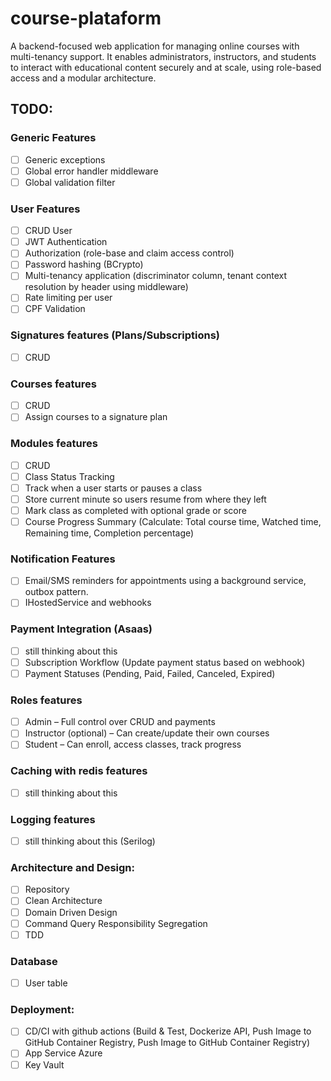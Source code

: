 # course-plataform
A backend-focused web application for managing online courses with multi-tenancy support. It enables administrators, instructors, and students to interact with educational content securely and at scale, using role-based access and a modular architecture.

## TODO:

### Generic Features
- [ ] Generic exceptions
- [ ] Global error handler middleware
- [ ] Global validation filter

### User Features
- [ ] CRUD User
- [ ] JWT Authentication
- [ ] Authorization (role-base and claim access control)
- [ ] Password hashing (BCrypto)
- [ ] Multi-tenancy application (discriminator column, tenant context resolution by header using middleware)
- [ ] Rate limiting per user
- [ ] CPF Validation

### Signatures features (Plans/Subscriptions)
- [ ] CRUD

### Courses features
- [ ] CRUD
- [ ] Assign courses to a signature plan

### Modules features
- [ ] CRUD
- [ ] Class Status Tracking
- [ ] Track when a user starts or pauses a class
- [ ] Store current minute so users resume from where they left
- [ ] Mark class as completed with optional grade or score
- [ ] Course Progress Summary (Calculate: Total course time, Watched time, Remaining time, Completion percentage)

### Notification Features 
- [ ] Email/SMS reminders for appointments using a background service, outbox pattern.
- [ ] IHostedService and webhooks

### Payment Integration (Asaas)
- [ ] still thinking about this
- [ ] Subscription Workflow (Update payment status based on webhook)
- [ ] Payment Statuses (Pending, Paid, Failed, Canceled, Expired)

### Roles features
- [ ] Admin – Full control over CRUD and payments
- [ ] Instructor (optional) – Can create/update their own courses
- [ ] Student – Can enroll, access classes, track progress

### Caching with redis features
- [ ] still thinking about this

### Logging features
- [ ] still thinking about this (Serilog)

### Architecture and Design:
- [ ] Repository
- [ ] Clean Architecture 
- [ ] Domain Driven Design
- [ ] Command Query Responsibility Segregation
- [ ] TDD

### Database
- [ ] User table
  
### Deployment:
- [ ] CD/CI with github actions (Build & Test, Dockerize API, Push Image to GitHub Container Registry, Push Image to GitHub Container Registry)
- [ ] App Service Azure
- [ ] Key Vault
